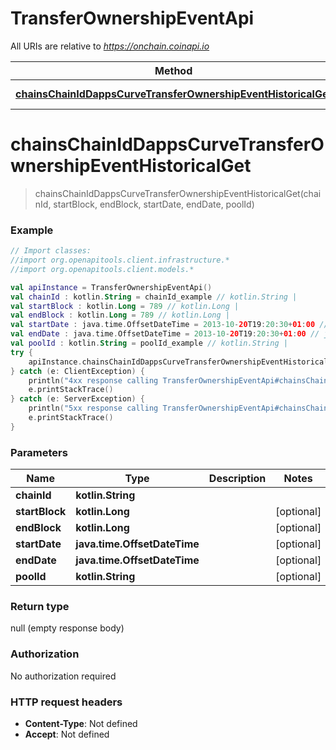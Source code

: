 # TransferOwnershipEventApi

All URIs are relative to *https://onchain.coinapi.io*

Method | HTTP request | Description
------------- | ------------- | -------------
[**chainsChainIdDappsCurveTransferOwnershipEventHistoricalGet**](TransferOwnershipEventApi.md#chainsChainIdDappsCurveTransferOwnershipEventHistoricalGet) | **GET** /chains/{chain_id}/dapps/curve/transferOwnershipEvent/historical | 


<a name="chainsChainIdDappsCurveTransferOwnershipEventHistoricalGet"></a>
# **chainsChainIdDappsCurveTransferOwnershipEventHistoricalGet**
> chainsChainIdDappsCurveTransferOwnershipEventHistoricalGet(chainId, startBlock, endBlock, startDate, endDate, poolId)



### Example
```kotlin
// Import classes:
//import org.openapitools.client.infrastructure.*
//import org.openapitools.client.models.*

val apiInstance = TransferOwnershipEventApi()
val chainId : kotlin.String = chainId_example // kotlin.String | 
val startBlock : kotlin.Long = 789 // kotlin.Long | 
val endBlock : kotlin.Long = 789 // kotlin.Long | 
val startDate : java.time.OffsetDateTime = 2013-10-20T19:20:30+01:00 // java.time.OffsetDateTime | 
val endDate : java.time.OffsetDateTime = 2013-10-20T19:20:30+01:00 // java.time.OffsetDateTime | 
val poolId : kotlin.String = poolId_example // kotlin.String | 
try {
    apiInstance.chainsChainIdDappsCurveTransferOwnershipEventHistoricalGet(chainId, startBlock, endBlock, startDate, endDate, poolId)
} catch (e: ClientException) {
    println("4xx response calling TransferOwnershipEventApi#chainsChainIdDappsCurveTransferOwnershipEventHistoricalGet")
    e.printStackTrace()
} catch (e: ServerException) {
    println("5xx response calling TransferOwnershipEventApi#chainsChainIdDappsCurveTransferOwnershipEventHistoricalGet")
    e.printStackTrace()
}
```

### Parameters

Name | Type | Description  | Notes
------------- | ------------- | ------------- | -------------
 **chainId** | **kotlin.String**|  |
 **startBlock** | **kotlin.Long**|  | [optional]
 **endBlock** | **kotlin.Long**|  | [optional]
 **startDate** | **java.time.OffsetDateTime**|  | [optional]
 **endDate** | **java.time.OffsetDateTime**|  | [optional]
 **poolId** | **kotlin.String**|  | [optional]

### Return type

null (empty response body)

### Authorization

No authorization required

### HTTP request headers

 - **Content-Type**: Not defined
 - **Accept**: Not defined

